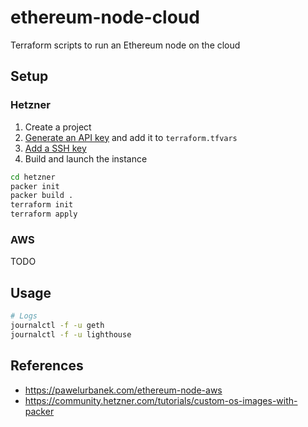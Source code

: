 # ethereum-node-cloud

Terraform scripts to run an Ethereum node on the cloud

## Setup

### Hetzner

1. Create a project
2. [Generate an API key](https://docs.hetzner.com/cloud/api/getting-started/generating-api-token/) and add it to `terraform.tfvars`
3. [Add a SSH key](https://community.hetzner.com/tutorials/add-ssh-key-to-your-hetzner-cloud)
4. Build and launch the instance

```bash
cd hetzner
packer init
packer build .
terraform init
terraform apply
```

### AWS

TODO

## Usage

```bash
# Logs
journalctl -f -u geth
journalctl -f -u lighthouse
```

## References

- https://pawelurbanek.com/ethereum-node-aws
- https://community.hetzner.com/tutorials/custom-os-images-with-packer